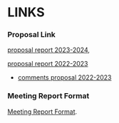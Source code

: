 # **LINKS**

### Proposal Link
[proposal report 2023-2024](https://docs.google.com/document/d/1YOWuBIUvILzW6Kkxjwk1DcdWq8LwKhhL/edit?usp=sharing&ouid=106482785279071743146&rtpof=true&sd=true),

[proposal report 2022-2023](https://docs.google.com/document/d/1hu66TjJQGOVeRuO4Ojzu-noc6J8P1voYbC_2ygBRUFw/edit?usp=sharing)
 - [comments proposal 2022-2023](comments_proposal_2022-2023.md)

### Meeting Report Format
[Meeting Report Format](https://docs.google.com/document/d/1W8hIXivPjW4PSrQ7Es8DGwEqDSCHRhApgGQMQkIKseE/edit?usp=sharing](https://docs.google.com/document/d/1W8hIXivPjW4PSrQ7Es8DGwEqDSCHRhApgGQMQkIKseE/edit?usp=sharing)https://docs.google.com/document/d/1W8hIXivPjW4PSrQ7Es8DGwEqDSCHRhApgGQMQkIKseE/edit?usp=sharing).

